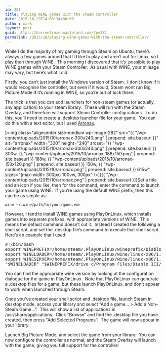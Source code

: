 ```yaml
---
id: 281
title: Playing WINE games with the Steam Controller
date: 2015-10-29T14:00:34+00:00
author: mark
layout: post
guid: https://barrenfrozenwasteland.com/?p=281
permalink: /2015/10/playing-wine-games-with-the-steam-controller/
---
```

While I do the majority of my gaming through Steam on Ubuntu, there&#8217;s always a few games around that I&#8217;d like to play and aren&#8217;t out for Linux, so I play then through WINE.  This morning I discovered that it&#8217;s  possible to play WINE games with your Steam Controller.  As usual with WINE, your mileage may vary, but here&#8217;s what I did.

Firstly, you can&#8217;t just install the Windows version of Steam.  I don&#8217;t know if it would recognise the controller, but even if it would, Steam wont run Big Picture Mode if it&#8217;s running in WINE, so you&#8217;re out of luck there.

The trick is that you can add launchers for non-steam games (or actually, any application) to your steam library.  These will run with the Steam Overlay, and therefore will support Steam Controller configurations.  To do this, you&#8217;ll need to create a .desktop launcher file for your game.  You can do this with a text editor, but I used [Arronax](http://www.florian-diesch.de/software/arronax/).

[<img class="aligncenter size-medium wp-image-282" src="{{ "/wp-content/uploads/2015/10/arronax-300x240.png" | prepend: site.baseurl }}" alt="arronax" width="300" height="240" srcset="{{ "/wp-content/uploads/2015/10/arronax-300x240.png" | prepend: site.baseurl }} 300w, {{ "/wp-content/uploads/2015/10/arronax-188x150.png" | prepend: site.baseurl }} 188w, {{ "/wp-content/uploads/2015/10/arronax-150x120.png" | prepend: site.baseurl }} 150w, {{ "/wp-content/uploads/2015/10/arronax.png" | prepend: site.baseurl }} 615w" sizes="(max-width: 300px) 100vw, 300px" />]({{ "/wp-content/uploads/2015/10/arronax.png" | prepend: site.baseurl }})Set a title and an icon if you like, then for the command, enter the command to launch your game using WINE.  If you&#8217;re using the default WINE prefix, then this can be as simple as:

    wine ~/.wine/path/to/your/game.exe

However, I tend to install WINE games using PlayOnLinux, which installs games into separate prefixes, with appropriate versions of WINE.  This means the default command doesn&#8217;t cut it.  Instead I created the following a shell script, and set the .desktop file&#8217;s command to execute that shell script.  Here&#8217;s an example that I used:

<pre>#!/bin/bash
export WINEPREFIX=/home/steam/.PlayOnLinux/wineprefix/DiabloIII
export WINELOADER=/home/steam/.PlayOnLinux/wine/linux-x86/1.7.15/bin/wine
export WINESERVER=/home/steam/.PlayOnLinux/wine/linux-x86/1.7.15/bin/wineserver
"$WINELOADER" "$WINEPREFIX/drive_c/Program Files/Diablo III/Diablo III Launcher.exe"</pre>

You can find the appropriate wine version by looking at the configuration dialogue for the game in PlayOnLinux.  Note that PlayOnLinux can generate a .desktop files for a game, but these launch PlayOnLinux, and don&#8217;t appear to work when launched through Steam.

Once you&#8217;ve created your shell script and .desktop file, launch Steam in desktop mode, access your library and select &#8220;Add a game&#8230; > Add a Non-Steam Game&#8230;&#8221;.  This will show a list of applications in /usr/share/applications.  Click &#8220;Browse&#8221; and find the .desktop file you have created, then press &#8220;Add Selected Programs&#8221;.  The game will now appear in your library.

Launch Big Picture Mode, and select the game from your library.  You can now configure the controller as normal, and the Steam Overlay will launch with the game, giving you full support for the controller!
